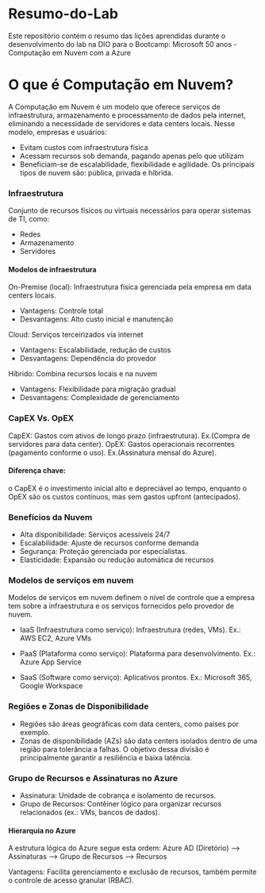 # Resumo-do-Lab
Este repositório contém o resumo das lições aprendidas durante o desenvolvimento do lab na DIO para o Bootcamp: Microsoft 50 anos - Computação em Nuvem com a Azure

# O que é Computação em Nuvem?
A Computação em Nuvem é um modelo que oferece serviços de infraestrutura, armazenamento e processamento de dados pela internet, eliminando a necessidade de servidores e data centers locais. Nesse modelo, empresas e usuários:
- Evitam custos com infraestrutura física
- Acessam recursos sob demanda, pagando apenas pelo que utilizam
- Beneficiam-se de escalabilidade, flexibilidade e agilidade.
Os principais tipos de nuvem são: pública, privada e híbrida.

### Infraestrutura
Conjunto de recursos físicos ou virtuais necessários para operar sistemas de TI, como:
- Redes
- Armazenamento
- Servidores

#### Modelos de infraestrutura
On-Premise (local): Infraestrutura física gerenciada pela empresa em data centers locais.
- Vantagens: Controle total
- Desvantagens: Alto custo inicial e manutenção

Cloud: Serviços terceirizados via internet
- Vantagens: Escalabilidade, redução de custos
- Desvantagens: Dependência do provedor

Híbrido: Combina recursos locais e na nuvem
- Vantagens: Flexibilidade para migração gradual
- Desvantagens: Complexidade de gerenciamento

### CapEX Vs. OpEX
CapEX: Gastos com ativos de longo prazo (infraestrutura). Ex.(Compra de servidores para data center).
OpEX: Gastos operacionais recorrentes (pagamento conforme o uso). Ex.(Assinatura mensal do Azure).
#### Diferença chave:
o CapEX é o investimento inicial alto e depreciável ao tempo, enquanto o OpEX são os custos contínuos, mas sem gastos upfront (antecipados).

### Benefícios da Nuvem
- Alta disponibilidade: Serviços acessíveis 24/7
- Escalabilidade: Ajuste de recursos conforme demanda
- Segurança: Proteção gerenciada por especialistas.
- Elasticidade: Expansão ou redução automática de recursos

### Modelos de serviços em nuvem
Modelos de serviços em nuvem definem o nível de controle que a empresa tem sobre a infraestrutura e os serviços fornecidos pelo provedor de nuvem.
- IaaS (Infraestrutura como serviço): Infraestrutura (redes, VMs).
Ex.: AWS EC2, Azure VMs

- PaaS (Plataforma como serviço): Plataforma para desenvolvimento.
Ex.: Azure App Service

- SaaS (Software como serviço): Aplicativos prontos.
Ex.: Microsoft 365, Google Workspace

### Regiões e Zonas de Disponibilidade
- Regiões são áreas geográficas com data centers, como paises por exemplo.
- Zonas de disponibilidade (AZs) são data centers isolados dentro de uma região para tolerância a falhas. O objetivo dessa divisão é principalmente garantir a resiliência e baixa latência.

### Grupo de Recursos e Assinaturas no Azure
- Assinatura: Unidade de cobrança e isolamento de recursos.
- Grupo de Recursos: Contêiner lógico para organizar recursos relacionados (ex.: VMs, bancos de dados).

#### Hierarquia no Azure
A estrutura lógica do Azure segue esta ordem:
Azure AD (Diretório) --> Assinaturas --> Grupo de Recursos --> Recursos

Vantagens: Facilita gerenciamento e exclusão de recursos, também permite o controle de acesso granular (RBAC).
